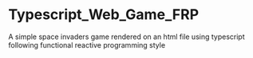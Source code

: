 # Typescript_Web_Game_FRP
 A simple space invaders game rendered on an html file using typescript following functional reactive programming style

